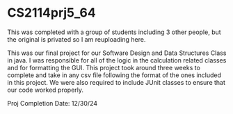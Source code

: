 # CS2114prj5_64
 
This was completed with a group of students including 3 other people, but the original is privated so I am reuploading here. 

This was our final project for our Software Design and Data Structures Class in java. I was responsible for all of the logic in the calculation related classes and for formatting the GUI. This project took around three weeks to complete and take in any csv file following the format of the ones included in this project. We were also required to include JUnit classes to ensure that our code worked properly.

Proj Completion Date: 12/30/24
